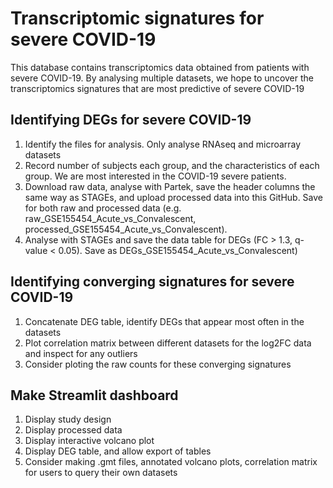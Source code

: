 # Transcriptomic signatures for severe COVID-19
This database contains transcriptomics data obtained from patients with severe COVID-19. By analysing multiple datasets, we hope to uncover the transcriptomics signatures that are most predictive of severe COVID-19
## Identifying DEGs for severe COVID-19
1. Identify the files for analysis. Only analyse RNAseq and microarray datasets
2. Record number of subjects each group, and the characteristics of each group. We are most interested in the COVID-19 severe patients. 
3. Download raw data, analyse with Partek, save the header columns the same way as STAGEs, and upload processed data into this GitHub. Save for both raw and processed data (e.g. raw_GSE155454_Acute_vs_Convalescent, processed_GSE155454_Acute_vs_Convalescent).
4. Analyse with STAGEs and save the data table for DEGs (FC > 1.3, q-value < 0.05). Save as DEGs_GSE155454_Acute_vs_Convalescent)
## Identifying converging signatures for severe COVID-19
1. Concatenate DEG table, identify DEGs that appear most often in the datasets
2. Plot correlation matrix between different datasets for the log2FC data and inspect for any outliers
3. Consider ploting the raw counts for these converging signatures
## Make Streamlit dashboard
1. Display study design
2. Display processed data
3. Display interactive volcano plot
4. Display DEG table, and allow export of tables
5. Consider making .gmt files, annotated volcano plots, correlation matrix for users to query their own datasets
